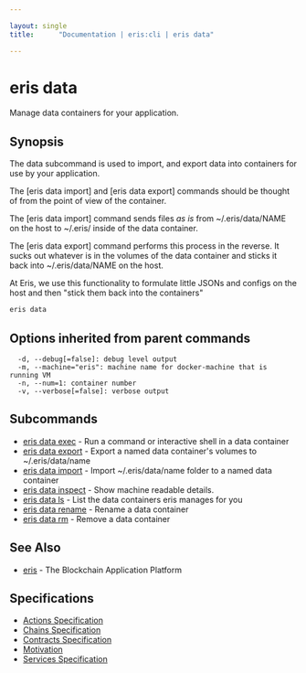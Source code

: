 ```yaml
---

layout: single
title:      "Documentation | eris:cli | eris data"

---
```


# eris data

Manage data containers for your application.

## Synopsis

The data subcommand is used to import, and export
data into containers for use by your application.

The [eris data import] and [eris data export] commands should be
thought of from the point of view of the container.

The [eris data import] command sends files *as is* from
~/.eris/data/NAME on the host to ~/.eris/ inside
of the data container.

The [eris data export] command performs this process in the reverse.
It sucks out whatever is in the volumes of the data container
and sticks it back into ~/.eris/data/NAME on the host.

At Eris, we use this functionality to formulate little JSONs
and configs on the host and then "stick them back into the
containers"

```bash
eris data
```

## Options inherited from parent commands

```
  -d, --debug[=false]: debug level output
  -m, --machine="eris": machine name for docker-machine that is running VM
  -n, --num=1: container number
  -v, --verbose[=false]: verbose output
```

## Subcommands

* [eris data exec](/docs/documentation/cli/latest/eris_data_exec/)	 - Run a command or interactive shell in a data container
* [eris data export](/docs/documentation/cli/latest/eris_data_export/)	 - Export a named data container's volumes to ~/.eris/data/name
* [eris data import](/docs/documentation/cli/latest/eris_data_import/)	 - Import ~/.eris/data/name folder to a named data container
* [eris data inspect](/docs/documentation/cli/latest/eris_data_inspect/)	 - Show machine readable details.
* [eris data ls](/docs/documentation/cli/latest/eris_data_ls/)	 - List the data containers eris manages for you
* [eris data rename](/docs/documentation/cli/latest/eris_data_rename/)	 - Rename a data container
* [eris data rm](/docs/documentation/cli/latest/eris_data_rm/)	 - Remove a data container

## See Also

* [eris](/docs/documentation/cli/latest/eris/)	 - The Blockchain Application Platform

## Specifications

* [Actions Specification](/docs/documentation/cli/latest/actions_specification/)
* [Chains Specification](/docs/documentation/cli/latest/chains_specification/)
* [Contracts Specification](/docs/documentation/cli/latest/contracts_specification/)
* [Motivation](/docs/documentation/cli/latest/motivation/)
* [Services Specification](/docs/documentation/cli/latest/services_specification/)

